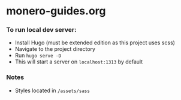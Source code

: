 # monero-guides.org

### To run local dev server:

- Install Hugo (must be extended edition as this project uses scss)
- Navigate to the project directory
- Run `hugo serve -D`
- This will start a server on `localhost:1313` by default

### Notes

- Styles located in `/assets/sass`
